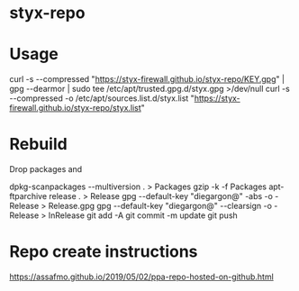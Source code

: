 # styx-repo

# Usage
curl -s --compressed  "https://styx-firewall.github.io/styx-repo/KEY.gpg" |  gpg --dearmor | sudo tee /etc/apt/trusted.gpg.d/styx.gpg >/dev/null
curl -s --compressed -o /etc/apt/sources.list.d/styx.list "https://styx-firewall.github.io/styx-repo/styx.list"


# Rebuild

Drop packages and

dpkg-scanpackages --multiversion . > Packages
gzip -k -f Packages
apt-ftparchive release . > Release
gpg --default-key "diegargon@" -abs -o - Release > Release.gpg
gpg --default-key "diegargon@" --clearsign -o - Release > InRelease
git add -A
git commit -m update
git push


# Repo create instructions

https://assafmo.github.io/2019/05/02/ppa-repo-hosted-on-github.html
